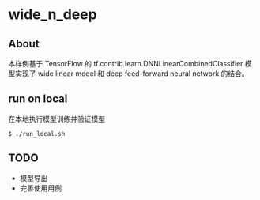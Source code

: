 # wide_n_deep

## About
本样例基于 TensorFlow 的 tf.contrib.learn.DNNLinearCombinedClassifier 模型实现了 wide linear model 和 deep feed-forward neural network 的结合。

## run on local
在本地执行模型训练并验证模型

```
$ ./run_local.sh
```


## TODO

- 模型导出
- 完善使用用例

